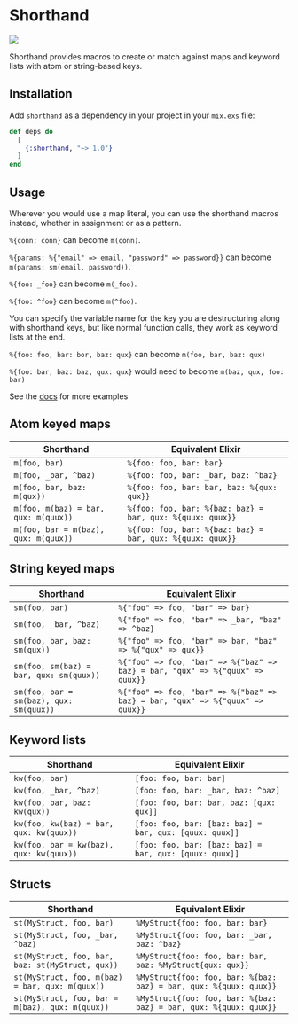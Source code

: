 # Shorthand

![](https://github.com/andrewtimberlake/shorthand/actions/workflows/elixir.yml/badge.svg)

Shorthand provides macros to create or match against maps and keyword lists with atom or string-based keys.

## Installation

Add `shorthand` as a dependency in your project in your `mix.exs` file:

```elixir
def deps do
  [
    {:shorthand, "~> 1.0"}
  ]
end
```

## Usage

Wherever you would use a map literal, you can use the shorthand macros instead, whether in assignment or as a pattern.

`%{conn: conn}` can become `m(conn)`.

`%{params: %{"email" => email, "password" => password}}` can become `m(params: sm(email, password))`.

`%{foo: _foo}` can become `m(_foo)`.

`%{foo: ^foo}` can become `m(^foo)`.

You can specify the variable name for the key you are destructuring along with shorthand keys, but like normal function calls, they work as keyword lists at the end.

`%{foo: foo, bar: bor, baz: qux}` can become `m(foo, bar, baz: qux)`

`%{foo: bar, baz: baz, qux: qux}` would need to become `m(baz, qux, foo: bar)`

See the [docs](https://hexdocs.pm/shorthand) for more examples

## Atom keyed maps

| Shorthand                            | Equivalent Elixir                                         |
| ------------------------------------ | --------------------------------------------------------- |
| `m(foo, bar)`                        | `%{foo: foo, bar: bar}`                                   |
| `m(foo, _bar, ^baz)`                 | `%{foo: foo, bar: _bar, baz: ^baz}`                       |
| `m(foo, bar, baz: m(qux))`           | `%{foo: foo, bar: bar, baz: %{qux: qux}}`                 |
| `m(foo, m(baz) = bar, qux: m(quux))` | `%{foo: foo, bar: %{baz: baz} = bar, qux: %{quux: quux}}` |
| `m(foo, bar = m(baz), qux: m(quux))` | `%{foo: foo, bar: %{baz: baz} = bar, qux: %{quux: quux}}` |

## String keyed maps
| Shorthand                               | Equivalent Elixir                                                             |
| --------------------------------------- | ----------------------------------------------------------------------------- |
| `sm(foo, bar)`                          | `%{"foo" => foo, "bar" => bar}`                                               |
| `sm(foo, _bar, ^baz)`                   | `%{"foo" => foo, "bar" => _bar, "baz" => ^baz}`                               |
| `sm(foo, bar, baz: sm(qux))`            | `%{"foo" => foo, "bar" => bar, "baz" => %{"qux" => qux}}`                     |
| `sm(foo, sm(baz) = bar, qux: sm(quux))` | `%{"foo" => foo, "bar" => %{"baz" => baz} = bar, "qux" => %{"quux" => quux}}` |
| `sm(foo, bar = sm(baz), qux: sm(quux))` | `%{"foo" => foo, "bar" => %{"baz" => baz} = bar, "qux" => %{"quux" => quux}}` |

## Keyword lists

| Shorthand                               | Equivalent Elixir                                      |
| --------------------------------------- | ------------------------------------------------------ |
| `kw(foo, bar)`                          | `[foo: foo, bar: bar]`                                 |
| `kw(foo, _bar, ^baz)`                   | `[foo: foo, bar: _bar, baz: ^baz]`                     |
| `kw(foo, bar, baz: kw(qux))`            | `[foo: foo, bar: bar, baz: [qux: qux]]`                |
| `kw(foo, kw(baz) = bar, qux: kw(quux))` | `[foo: foo, bar: [baz: baz] = bar, qux: [quux: quux]]` |
| `kw(foo, bar = kw(baz), qux: kw(quux))` | `[foo: foo, bar: [baz: baz] = bar, qux: [quux: quux]]` |

## Structs

| Shorthand                                        | Equivalent Elixir                                                 |
| ------------------------------------------------ | ----------------------------------------------------------------- |
| `st(MyStruct, foo, bar)`                         | `%MyStruct{foo: foo, bar: bar}`                                   |
| `st(MyStruct, foo, _bar, ^baz)`                  | `%MyStruct{foo: foo, bar: _bar, baz: ^baz}`                       |
| `st(MyStruct, foo, bar, baz: st(MyStruct, qux))` | `%MyStruct{foo: foo, bar: bar, baz: %MyStruct{qux: qux}}`         |
| `st(MyStruct, foo, m(baz) = bar, qux: m(quux))`  | `%MyStruct{foo: foo, bar: %{baz: baz} = bar, qux: %{quux: quux}}` |
| `st(MyStruct, foo, bar = m(baz), qux: m(quux))`  | `%MyStruct{foo: foo, bar: %{baz: baz} = bar, qux: %{quux: quux}}` |
